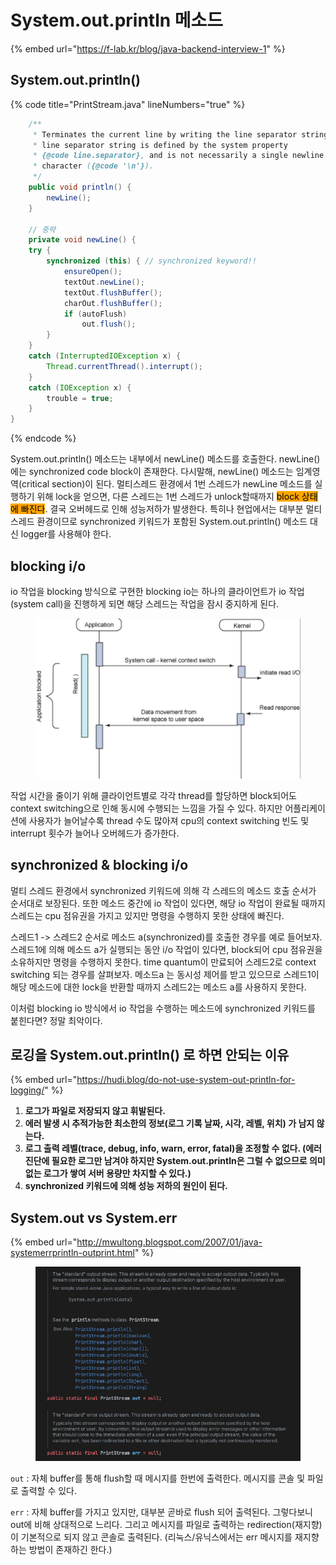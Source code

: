 # System.out.println 메소드

{% embed url="https://f-lab.kr/blog/java-backend-interview-1" %}

## System.out.println()

{% code title="PrintStream.java" lineNumbers="true" %}
```java
    /**
     * Terminates the current line by writing the line separator string.  The
     * line separator string is defined by the system property
     * {@code line.separator}, and is not necessarily a single newline
     * character ({@code '\n'}).
     */
    public void println() {
        newLine();
    }
    
    // 중략
    private void newLine() {
    try {
        synchronized (this) { // synchronized keyword!!
            ensureOpen();
            textOut.newLine();
            textOut.flushBuffer();
            charOut.flushBuffer();
            if (autoFlush)
                out.flush();
        }
    }
    catch (InterruptedIOException x) {
        Thread.currentThread().interrupt();
    }
    catch (IOException x) {
        trouble = true;
    }
}
```
{% endcode %}

System.out.println() 메소드는 내부에서 newLine() 메소드를 호출한다. newLine()에는 synchronized code block이 존재한다. 다시말해, newLine() 메소드는 임계영역(critical section)이 된다. 멀티스레드 환경에서 1번 스레드가 newLine 메소드를 실행하기 위해 lock을 얻으면, 다른 스레드는 1번 스레드가 unlock할때까지 <mark style="background-color:orange;">block 상태에 빠진다</mark>. 결국 오버헤드로 인해 성능저하가 발생한다. 특히나 현업에서는 대부분 멀티스레드 환경이므로 synchronized 키워드가 포함된 System.out.println() 메소드 대신 logger를 사용해야 한다.



## blocking i/o

io 작업을 blocking 방식으로 구현한 blocking io는 하나의 클라이언트가 io 작업(system call)을 진행하게 되면 해당 스레드는 작업을 잠시 중지하게 된다.&#x20;

<figure><img src="../../.gitbook/assets/image (2).png" alt=""><figcaption></figcaption></figure>

작업 시간을 줄이기 위해 클라이언트별로 각각 thread를 할당하면 block되어도 context switching으로 인해 동시에 수행되는 느낌을 가질 수 있다. 하지만 어플리케이션에 사용자가 늘어날수록 thread 수도 많아져 cpu의 context switching 빈도 및 interrupt 횟수가 늘어나 오버헤드가 증가한다.



## synchronized & blocking i/o

멀티 스레드 환경에서 synchronized 키워드에 의해 각 스레드의 메소드 호출 순서가 순서대로 보장된다. 또한 메소드 중간에 io 작업이 있다면, 해당 io 작업이 완료될 때까지 스레드는 cpu 점유권을 가지고 있지만 명령을 수행하지 못한 상태에 빠진다.

스레드1 -> 스레드2 순서로 메소드 a(synchronized)를 호출한 경우를 예로 들어보자. 스레드1에 의해 메소드 a가 실행되는 동안 i/o 작업이 있다면, block되어 cpu 점유권을 소유하지만 명령을 수행하지 못한다. time quantum이 만료되어 스레드2로 context switching 되는 경우를 살펴보자. 메소드a 는 동시성 제어를 받고 있으므로 스레드1이 해당 메소드에 대한 lock을 반환할 때까지 스레드2는 메소드 a를 사용하지 못한다.&#x20;

이처럼 blocking io 방식에서 io 작업을 수행하는 메소드에 synchronized 키워드를 붙힌다면? 정말 최악이다.



## 로깅을 System.out.println() 로 하면 안되는 이유

{% embed url="https://hudi.blog/do-not-use-system-out-println-for-logging/" %}

1. **로그가 파일로 저장되지 않고 휘발된다.**
2. **에러 발생 시 추적가능한 최소한의 정보(로그 기록 날짜, 시각, 레벨, 위치) 가 남지 않는다.**
3. **로그 출력 레벨(trace, debug, info, warn, error, fatal)을 조정할 수 없다. (에러 진단에 필요한 로그만 남겨야 하지만 System.out.println은 그럴 수 없으므로 의미 없는 로그가 쌓여 서버 용량만 차지할 수 있다.)**
4. **synchronized 키워드에 의해 성능 저하의 원인이 된다.**



## System.out vs System.err

{% embed url="http://mwultong.blogspot.com/2007/01/java-systemerrprintln-outprint.html" %}

<figure><img src="../../.gitbook/assets/image (1) (2).png" alt=""><figcaption></figcaption></figure>

`out` : 자체 buffer를 통해 flush할 때 메시지를 한번에 출력한다. 메시지를 콘솔 및 파일로 출력할 수 있다.

`err` : 자체 buffer를 가지고 있지만, 대부분 곧바로 flush 되어 출력된다. 그렇다보니 out에 비해 상대적으로 느리다. 그리고 메시지를 파일로 출력하는 redirection(재지향)이 기본적으로 되지 않고 콘솔로 출력된다. (리눅스/유닉스에서는 err 메시지를 재지향 하는 방법이 존재하긴 한다.)
